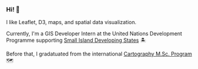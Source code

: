 ### Hi! :ocean:

I like Leaflet, D3, maps, and spatial data visualization.

Currently, I'm a GIS Developer Intern at the United Nations Development Programme supporting [Small Island Developing States](https://www.sparkblue.org/dashboard/small-island-developing-states) :desert_island:

Before that, I gradatuated from the international [Cartography M.Sc. Program](https://cartographymaster.eu/) :world_map:
<!--
**sebastian-ch/sebastian-ch** is a ✨ _special_ ✨ repository because its `README.md` (this file) appears on your GitHub profile.

Here are some ideas to get you started:

- 🔭 I’m currently working on ...
- 🌱 I’m currently learning ...
- 👯 I’m looking to collaborate on ...
- 🤔 I’m looking for help with ...
- 💬 Ask me about ...
- 📫 How to reach me: ...
- 😄 Pronouns: ...
- ⚡ Fun fact: ...
-->
